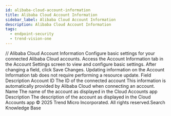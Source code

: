 ```yaml
---
id: alibaba-cloud-account-information
title: Alibaba Cloud Account Information
sidebar_label: Alibaba Cloud Account Information
description: Alibaba Cloud Account Information
tags:
  - endpoint-security
  - trend-vision-one
---
```


/*<![CDATA[*/ $('#title').html($('meta[name=map-description]').attr('content')); /*]]>*/ Alibaba Cloud Account Information Configure basic settings for your connected Alibaba Cloud accounts. Access the Account Information tab in the Account Settings screen to view and configure basic settings. After changing a field, click Save Changes. Updating information on the Account Information tab does not require performing a resource update. Field Description Account ID The ID of the connected account This information is automatically provided by Alibaba Cloud when connecting an account. Name The name of the account as displayed in the Cloud Accounts app Description The description of the account as displayed in the Cloud Accounts app © 2025 Trend Micro Incorporated. All rights reserved.Search Knowledge Base